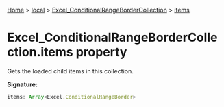 [Home](./index) &gt; [local](local.md) &gt; [Excel\_ConditionalRangeBorderCollection](local.excel_conditionalrangebordercollection.md) &gt; [items](local.excel_conditionalrangebordercollection.items.md)

# Excel\_ConditionalRangeBorderCollection.items property

Gets the loaded child items in this collection.

**Signature:**
```javascript
items: Array<Excel.ConditionalRangeBorder>
```
